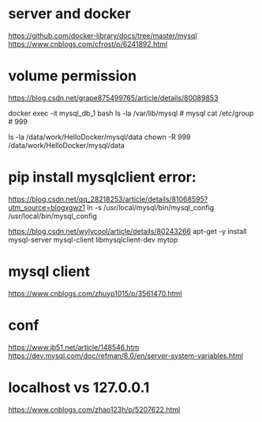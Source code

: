 # server and docker
https://github.com/docker-library/docs/tree/master/mysql
https://www.cnblogs.com/cfrost/p/6241892.html

# volume permission
https://blog.csdn.net/grape875499765/article/details/80089853

docker exec -it mysql_db_1 bash
ls -la /var/lib/mysql  # mysql
cat /etc/group  # 999

ls -la /data/work/HelloDocker/mysql/data
chown -R 999 /data/work/HelloDocker/mysql/data

# pip install mysqlclient error:
https://blog.csdn.net/qq_28218253/article/details/81068595?utm_source=blogxgwz1
ln -s /usr/local/mysql/bin/mysql_config /usr/local/bin/mysql_config

https://blog.csdn.net/wylycool/article/details/80243266
apt-get -y install mysql-server mysql-client libmysqlclient-dev  mytop

# mysql client
https://www.cnblogs.com/zhuyp1015/p/3561470.html

# conf
https://www.jb51.net/article/148546.htm
https://dev.mysql.com/doc/refman/8.0/en/server-system-variables.html

# localhost vs 127.0.0.1
https://www.cnblogs.com/zhao123h/p/5207622.html
